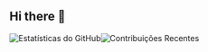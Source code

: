 ## Hi there 👋

![Estatísticas do GitHub](https://github-readme-stats.vercel.app/api?username=SmokePTHD&show_icons=true&theme=github_dark_dimmed)![Contribuições Recentes](https://github-readme-activity-graph.cyclic.app/graph?username=SmokePTHD&theme=github_dark_dimmed) 
